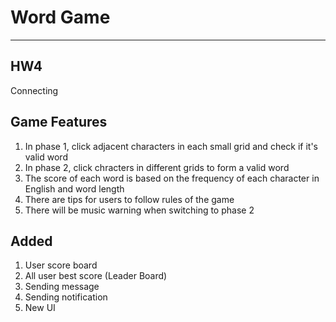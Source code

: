 # Word Game 
---
## HW4
Connecting

## Game Features
1. In phase 1, click adjacent characters in each small grid and check if it's valid word
2. In phase 2, click chracters in different grids to form a valid word
3. The score of each word is based on the frequency of each character in English and word length
4. There are tips for users to follow rules of the game
5. There will be music warning when switching to phase 2

## Added
1. User score board
2. All user best score (Leader Board)
3. Sending message
4. Sending notification
5. New UI
